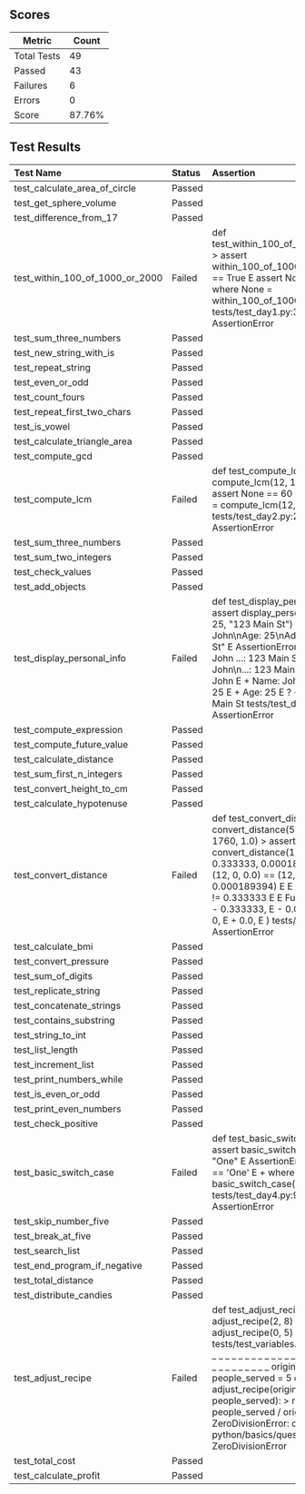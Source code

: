 ## Scores

| Metric      | Count |
|-------------|-------|
| Total Tests | 49    |
| Passed      | 43    |
| Failures    | 6     |
| Errors      | 0     |
| Score       | 87.76% |

## Test Results

| Test Name                       | Status   | Assertion                                                                                                                                                                                                                                                                                                                                                                                                                                          |
|:--------------------------------|:---------|:---------------------------------------------------------------------------------------------------------------------------------------------------------------------------------------------------------------------------------------------------------------------------------------------------------------------------------------------------------------------------------------------------------------------------------------------------|
| test_calculate_area_of_circle   | Passed   |                                                                                                                                                                                                                                                                                                                                                                                                                                                    |
| test_get_sphere_volume          | Passed   |                                                                                                                                                                                                                                                                                                                                                                                                                                                    |
| test_difference_from_17         | Passed   |                                                                                                                                                                                                                                                                                                                                                                                                                                                    |
| test_within_100_of_1000_or_2000 | Failed   | def test_within_100_of_1000_or_2000(): >    assert within_100_of_1000_or_2000(950) == True E    assert None == True E    + where None = within_100_of_1000_or_2000(950) tests/test_day1.py:36: AssertionError                                                                                                                                                                                                                                      |
| test_sum_three_numbers          | Passed   |                                                                                                                                                                                                                                                                                                                                                                                                                                                    |
| test_new_string_with_is         | Passed   |                                                                                                                                                                                                                                                                                                                                                                                                                                                    |
| test_repeat_string              | Passed   |                                                                                                                                                                                                                                                                                                                                                                                                                                                    |
| test_even_or_odd                | Passed   |                                                                                                                                                                                                                                                                                                                                                                                                                                                    |
| test_count_fours                | Passed   |                                                                                                                                                                                                                                                                                                                                                                                                                                                    |
| test_repeat_first_two_chars     | Passed   |                                                                                                                                                                                                                                                                                                                                                                                                                                                    |
| test_is_vowel                   | Passed   |                                                                                                                                                                                                                                                                                                                                                                                                                                                    |
| test_calculate_triangle_area    | Passed   |                                                                                                                                                                                                                                                                                                                                                                                                                                                    |
| test_compute_gcd                | Passed   |                                                                                                                                                                                                                                                                                                                                                                                                                                                    |
| test_compute_lcm                | Failed   | def test_compute_lcm(): >    assert compute_lcm(12, 15) == 60 E    assert None == 60 E    + where None = compute_lcm(12, 15) tests/test_day2.py:28: AssertionError                                                                                                                                                                                                                                                                                 |
| test_sum_three_numbers          | Passed   |                                                                                                                                                                                                                                                                                                                                                                                                                                                    |
| test_sum_two_integers           | Passed   |                                                                                                                                                                                                                                                                                                                                                                                                                                                    |
| test_check_values               | Passed   |                                                                                                                                                                                                                                                                                                                                                                                                                                                    |
| test_add_objects                | Passed   |                                                                                                                                                                                                                                                                                                                                                                                                                                                    |
| test_display_personal_info      | Failed   | def test_display_personal_info(): >    assert display_personal_info("John", 25, "123 Main St") == "Name: John\nAge: 25\nAddress: 123 Main St" E    AssertionError: assert 'Name: John \...: 123 Main St' == 'Name: John\n...: 123 Main St' E     E     - Name: John E     + Name: John E     ?      + E     - Age: 25 E     + Age: 25 E     ?    + E      Address: 123 Main St tests/test_day2.py:68: AssertionError                               |
| test_compute_expression         | Passed   |                                                                                                                                                                                                                                                                                                                                                                                                                                                    |
| test_compute_future_value       | Passed   |                                                                                                                                                                                                                                                                                                                                                                                                                                                    |
| test_calculate_distance         | Passed   |                                                                                                                                                                                                                                                                                                                                                                                                                                                    |
| test_sum_first_n_integers       | Passed   |                                                                                                                                                                                                                                                                                                                                                                                                                                                    |
| test_convert_height_to_cm       | Passed   |                                                                                                                                                                                                                                                                                                                                                                                                                                                    |
| test_calculate_hypotenuse       | Passed   |                                                                                                                                                                                                                                                                                                                                                                                                                                                    |
| test_convert_distance           | Failed   | def test_convert_distance():     assert convert_distance(5280) == (63360, 1760, 1.0) >    assert convert_distance(1) == (12, 0.333333, 0.000189394) E    assert (12, 0, 0.0) == (12, 0.333333, 0.000189394) E     E     At index 1 diff: 0 != 0.333333 E     E     Full diff: E      ( E        12, E     -   0.333333, E     -   0.000189394, E     +   0, E     +   0.0, E      ) tests/test_day3.py:35: AssertionError                          |
| test_calculate_bmi              | Passed   |                                                                                                                                                                                                                                                                                                                                                                                                                                                    |
| test_convert_pressure           | Passed   |                                                                                                                                                                                                                                                                                                                                                                                                                                                    |
| test_sum_of_digits              | Passed   |                                                                                                                                                                                                                                                                                                                                                                                                                                                    |
| test_replicate_string           | Passed   |                                                                                                                                                                                                                                                                                                                                                                                                                                                    |
| test_concatenate_strings        | Passed   |                                                                                                                                                                                                                                                                                                                                                                                                                                                    |
| test_contains_substring         | Passed   |                                                                                                                                                                                                                                                                                                                                                                                                                                                    |
| test_string_to_int              | Passed   |                                                                                                                                                                                                                                                                                                                                                                                                                                                    |
| test_list_length                | Passed   |                                                                                                                                                                                                                                                                                                                                                                                                                                                    |
| test_increment_list             | Passed   |                                                                                                                                                                                                                                                                                                                                                                                                                                                    |
| test_print_numbers_while        | Passed   |                                                                                                                                                                                                                                                                                                                                                                                                                                                    |
| test_is_even_or_odd             | Passed   |                                                                                                                                                                                                                                                                                                                                                                                                                                                    |
| test_print_even_numbers         | Passed   |                                                                                                                                                                                                                                                                                                                                                                                                                                                    |
| test_check_positive             | Passed   |                                                                                                                                                                                                                                                                                                                                                                                                                                                    |
| test_basic_switch_case          | Failed   | def test_basic_switch_case(): >    assert basic_switch_case(1) == "One" E    AssertionError: assert None == 'One' E    + where None = basic_switch_case(1) tests/test_day4.py:91: AssertionError                                                                                                                                                                                                                                                   |
| test_skip_number_five           | Passed   |                                                                                                                                                                                                                                                                                                                                                                                                                                                    |
| test_break_at_five              | Passed   |                                                                                                                                                                                                                                                                                                                                                                                                                                                    |
| test_search_list                | Passed   |                                                                                                                                                                                                                                                                                                                                                                                                                                                    |
| test_end_program_if_negative    | Passed   |                                                                                                                                                                                                                                                                                                                                                                                                                                                    |
| test_total_distance             | Passed   |                                                                                                                                                                                                                                                                                                                                                                                                                                                    |
| test_distribute_candies         | Passed   |                                                                                                                                                                                                                                                                                                                                                                                                                                                    |
| test_adjust_recipe              | Failed   | def test_adjust_recipe():     assert adjust_recipe(2, 8) == 4.0 >    assert adjust_recipe(0, 5) == 0.0 tests/test_variables.py:26: _ _ _ _ _ _ _ _ _ _ _ _ _ _ _ _ _ _ _ _ _ _ _ _ _ _ _ _ _ _ _ _ _ _ _ _ _ _ _ _  original_sugar = 0, people_served = 5   def adjust_recipe(original_sugar, people_served): >    return people_served / original_sugar E    ZeroDivisionError: division by zero python/basics/question1.py:54: ZeroDivisionError |
| test_total_cost                 | Passed   |                                                                                                                                                                                                                                                                                                                                                                                                                                                    |
| test_calculate_profit           | Passed   |                                                                                                                                                                                                                                                                                                                                                                                                                                                    |
